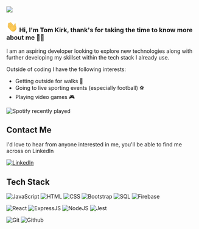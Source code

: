 <img src="https://user-images.githubusercontent.com/79330837/128031535-1f4ff2d3-b1d2-412e-93c2-f5df2158b3cf.png" align="center">

### <img src="https://raw.githubusercontent.com/ABSphreak/ABSphreak/master/gifs/Hi.gif" width="30px"> Hi, I'm Tom Kirk, thank's for taking the time to know more about me 👨‍💻

I am an aspiring developer looking to explore new technologies along with further developing my skillset within the tech stack I already use.

Outside of coding I have the following interests:

- Getting outside for walks :walking:
- Going to live sporting events (especially football) :soccer: 
- Playing video games :video_game:

![Spotify recently played](https://spotify-recently-played-readme.vercel.app/api?user=tomkirky1989&count=1)

## Contact Me

I'd love to hear from anyone interested in me, you'll be able to find me across on LinkedIn

[![LinkedIn](https://img.shields.io/badge/LinkedIn-0077B5?style=for-the-badge&logo=linkedin&logoColor=white)](https://linkedin.com/in/thomaskirkdev)

## Tech Stack

![JavaScript](https://img.shields.io/badge/JavaScript-F7DF1E?style=for-the-badge&logo=javascript&logoColor=black) ![HTML](https://img.shields.io/badge/HTML5-E34F26?style=for-the-badge&logo=html5&logoColor=white) ![CSS](https://img.shields.io/badge/CSS-239120?&style=for-the-badge&logo=css3&logoColor=white) ![Bootstrap](https://img.shields.io/badge/bootstrap-7952B3?&style=for-the-badge&logo=bootstrap&logoColor=white) ![SQL](https://img.shields.io/badge/-SQL-000?style=for-the-badge&logo=MySQL&logoColor=4479A1) ![Firebase](https://img.shields.io/badge/firebase-FFCA28?&style=for-the-badge&logo=Firebase&logoColor=black)

![React](https://img.shields.io/badge/React-61DBFB?style=for-the-badge&logo=react&logoColor=white) ![ExpressJS](https://img.shields.io/badge/Express.js-000000?style=for-the-badge&logo=express&logoColor=white) ![NodeJS](https://img.shields.io/badge/Node.js-43853D?style=for-the-badge&logo=node.js&logoColor=white) ![Jest](https://img.shields.io/badge/jest-C21325?style=for-the-badge&logo=jest&logoColor=white)

![Git](https://img.shields.io/badge/git%20-%23F05033.svg?&style=for-the-badge&logo=git&logoColor=white)  ![Github](https://img.shields.io/badge/github%20-%23121011.svg?&style=for-the-badge&logo=github&logoColor=white)
